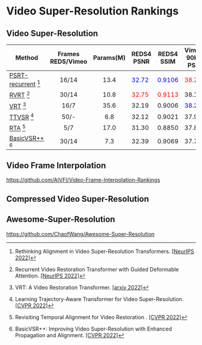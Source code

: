 # Video Super-Resolution Rankings

## Video Super-Resolution

| Method                                                                                        |                Frames REDS/Vimeo                | Params(M) | REDS4 PSNR                    | REDS4 SSIM                     | Vimeo-90K-T PSNR              | Vimeo-90K-T SSIM               | Vid4 PSNR                     | Vid4 SSIM                      |
|-----------------------------------------------------------------------------------------------|:-----------------:|:---------:|-------------------------------|--------------------------------|-------------------------------|--------------------------------|-------------------------------|--------------------------------|
| [PSRT-recurrent](https://github.com/XPixelGroup/RethinkVSRAlignment) [^1]                     |       16/14       |   13.4    | <font color=blue>32.72</font> | <font color=blue>0.9106</font> | <font color=red>38.27</font>  | <font color=red>0.9536</font>  | <font color=red>28.07</font>  | <font color=red>0.8485</font>  |
| [RVRT](https://github.com/JingyunLiang/RVRT) [^2]                                             |                          30/14       |   10.8    | <font color=red>32.75</font>  | <font color=red>0.9113</font>  | 38.15                         | 0.9527                         | <font color=blue>27.99</font> | <font color=blue>0.8426</font> |
| [VRT](https://github.com/JingyunLiang/VRT) [^3]                                               |                                   16/7        |   35.6    | 32.19                         | 0.9006                         | <font color=blue>38.20</font> | <font color=blue>0.9530</font> | 27.93                         | 0.8425                         |
| [TTVSR](https://github.com/researchmm/TTVSR) [^4]                                             |50/-|6.8|32.12|0.9021|37.92|0.9526|28.40|0.8643|                                                         |
| [RTA](https://github.com/redrock303/Revisiting-Temporal-Alignment-for-Video-Restoration) [^5] | 5/7|17.0|31.30|0.8850|37.84|0.9498|27.90|0.8380|
|[BasicVSR++](https://github.com/ckkelvinchan/BasicVSR_PlusPlus) [^6]|30/14|7.3|32.39|0.9069|37.79|0.9500|27.79|0.8400|

## Video Frame Interpolation

https://github.com/AIVFI/Video-Frame-Interpolation-Rankings

## Compressed Video Super-Resolution

## Awesome-Super-Resolution

https://github.com/ChaofWang/Awesome-Super-Resolution

[^1]: Rethinking Alignment in Video Super-Resolution Transformers. [[NeurIPS 2022]](https://openreview.net/pdf?id=NgIf3FpcHie)
[^2]: Recurrent Video Restoration Transformer with Guided Deformable Attention. [[NeurIPS 2022]](https://openreview.net/pdf?id=GKfNB4BegL)
[^3]: VRT: A Video Restoration Transformer. [[arxiv 2022]](https://arxiv.org/pdf/2201.12288.pdf)
[^4]: Learning Trajectory-Aware Transformer for Video Super-Resolution. [[CVPR 2022]](https://openaccess.thecvf.com/content/CVPR2022/papers/Liu_Learning_Trajectory-Aware_Transformer_for_Video_Super-Resolution_CVPR_2022_paper.pdf)
[^5]: Revisiting Temporal Alignment for Video Restoration . [[CVPR 2022]](https://openaccess.thecvf.com/content/CVPR2022/papers/Zhou_Revisiting_Temporal_Alignment_for_Video_Restoration_CVPR_2022_paper.pdf)
[^6]: BasicVSR++: Improving Video Super-Resolution with Enhanced Propagation and Alignment. [[CVPR 2022]](https://openaccess.thecvf.com/content/CVPR2022/papers/Chan_BasicVSR_Improving_Video_Super-Resolution_With_Enhanced_Propagation_and_Alignment_CVPR_2022_paper.pdf)